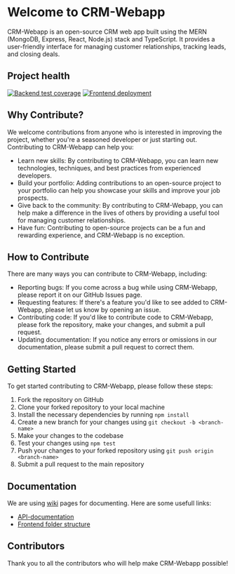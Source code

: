 
# Welcome to CRM-Webapp

CRM-Webapp is an open-source CRM web app built using the MERN (MongoDB, Express, React, Node.js) stack and TypeScript. It provides a user-friendly interface for managing customer relationships, tracking leads, and closing deals.

## Project health
[![Backend test coverage](https://github.com/growupanand/crm-webapp/actions/workflows/backend-test-coverage.yml/badge.svg?branch=main)](https://growupanand.github.io/crm-webapp/)
[![Frontend deployment](https://img.shields.io/github/deployments/growupanand/crm-webapp/production?label=Frontend%20deployment&logo=vercel)](https://crm-webapp-zeta.vercel.app/)

## Why Contribute?

We welcome contributions from anyone who is interested in improving the project, whether you're a seasoned developer or just starting out. Contributing to CRM-Webapp can help you:

-   Learn new skills: By contributing to CRM-Webapp, you can learn new technologies, techniques, and best practices from experienced developers.
-   Build your portfolio: Adding contributions to an open-source project to your portfolio can help you showcase your skills and improve your job prospects.
-   Give back to the community: By contributing to CRM-Webapp, you can help make a difference in the lives of others by providing a useful tool for managing customer relationships.
-   Have fun: Contributing to open-source projects can be a fun and rewarding experience, and CRM-Webapp is no exception.

## How to Contribute

There are many ways you can contribute to CRM-Webapp, including:

-   Reporting bugs: If you come across a bug while using CRM-Webapp, please report it on our GitHub Issues page.
-   Requesting features: If there's a feature you'd like to see added to CRM-Webapp, please let us know by opening an issue.
-   Contributing code: If you'd like to contribute code to CRM-Webapp, please fork the repository, make your changes, and submit a pull request.
-   Updating documentation: If you notice any errors or omissions in our documentation, please submit a pull request to correct them.

## Getting Started

To get started contributing to CRM-Webapp, please follow these steps:

1.  Fork the repository on GitHub
2.  Clone your forked repository to your local machine
3.  Install the necessary dependencies by running `npm install`
4.  Create a new branch for your changes using `git checkout -b <branch-name>`
5.  Make your changes to the codebase
6.  Test your changes using `npm test`
7.  Push your changes to your forked repository using `git push origin <branch-name>`
8.  Submit a pull request to the main repository


## Documentation

We are using [wiki](../../wiki) pages for documenting.
Here are some usefull links:
- [API-documentation](../../wiki/Backend#api-documentation)
- [Frontend folder structure](../../wiki/Fontend#folder-structure)



## Contributors

Thank you to all the contributors who will help make CRM-Webapp possible!
